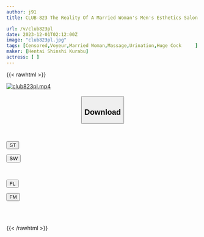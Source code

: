 ```yaml
---
author: j91
title: CLUB-823 The Reality Of A Married Woman's Men's Esthetics Salon Where A Creampie Service That Uses Extreme Secret Techniques To Make Customers With Big Dicks Feel Like They Are Inviting Them To The Actual Sex 3

url: /v/club823pl
date: 2023-12-01T02:12:00Z
image: "club823pl.jpg"
tags: [Censored,Voyeur,Married Woman,Massage,Urination,Huge Cock	 ]
maker: [Hentai Shinshi Kurabu]
actress: [ ]
---
```



{{< rawhtml >}}

<div class="video" data-videoid="WrpG4B7ZDKiQew">
    <a href="javascript:;">
        <img src="/v/club823pl/club823pl.jpg" width="WIDTH" height="HEIGHT" alt="club823pl.mp4" loading="lazy">
    </a>
</div>

<script type="text/javascript" src="https://j91.asia/asset/on-demand-st.js"></script>

<br>
  <link rel="stylesheet" href="https://j91.asia/asset/bs5.css">
  
  <center>
  <button class="btn btn-primary" type="button" data-bs-toggle="collapse" data-bs-target=".multi-collapse" aria-expanded="false" aria-controls="multiCollapseExample1 multiCollapseExample2"><h2>Download</h2></button></center>
</p>
<div class="row">
  <div class="col">
    <div class="collapse multi-collapse" id="multiCollapseExample1">
      <div class="card card-body">
	      	      <br>
<div class="buttons">  
<p><a href="https://streamtape.to/v/WrpG4B7ZDKiQew" target="_blank"><button class="btn-hover color-3"><i class="fa fa-download"></i> ST</button></a></p>
<p><a href="https://flaswish.com/vmgdeg9f4xnp" target="_blank"><button class="btn-hover color-2"><i class="fa fa-download"></i> SW</button></a></p></div>
    </div>
  </div>
</div>
  <div class="col">
    <div class="collapse multi-collapse" id="multiCollapseExample2">
      <div class="card card-body">
	      <br>
<div class="buttons">
<p><a href="javascript:;" target="_blank"><button class="btn-hover color-9"><i class="fa fa-download"></i> FL</button></a></p>
<p><a href="javascript:;" target="_blank"><button class="btn-hover color-8"><i class="fa fa-download"></i> FM</button></a></p></div>
<br><br>
      </div>
    </div>
  </div>
</div>

{{< /rawhtml >}}
